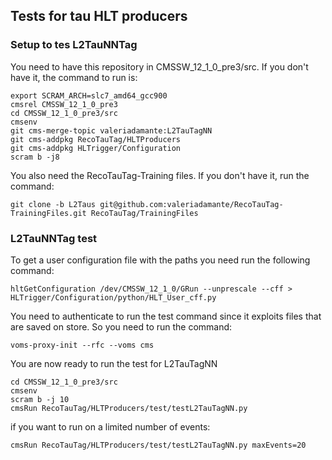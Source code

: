 ## Tests for tau HLT producers

### Setup to tes L2TauNNTag
You need to have this repository in CMSSW_12_1_0_pre3/src. If you don't have it, the command to run is:
```
export SCRAM_ARCH=slc7_amd64_gcc900
cmsrel CMSSW_12_1_0_pre3
cd CMSSW_12_1_0_pre3/src
cmsenv  
git cms-merge-topic valeriadamante:L2TauTagNN
git cms-addpkg RecoTauTag/HLTProducers
git cms-addpkg HLTrigger/Configuration
scram b -j8
```

You also need the RecoTauTag-Training files. If you don't have it, run the command:
```
git clone -b L2Taus git@github.com:valeriadamante/RecoTauTag-TrainingFiles.git RecoTauTag/TrainingFiles
```


### L2TauNNTag test
To get a user configuration file with the paths you need run the following command:
```
hltGetConfiguration /dev/CMSSW_12_1_0/GRun --unprescale --cff > HLTrigger/Configuration/python/HLT_User_cff.py
```


You need to authenticate to run the test command since it exploits files that are saved on store. So you need to run the command:
```
voms-proxy-init --rfc --voms cms
```

You are now ready to run the test for L2TauTagNN
```
cd CMSSW_12_1_0_pre3/src
cmsenv
scram b -j 10
cmsRun RecoTauTag/HLTProducers/test/testL2TauTagNN.py
```

if you want to run on a limited number of events:
```
cmsRun RecoTauTag/HLTProducers/test/testL2TauTagNN.py maxEvents=20
```
